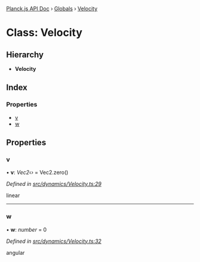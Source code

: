 [Planck.js API Doc](../README.md) › [Globals](../globals.md) › [Velocity](velocity.md)

# Class: Velocity

## Hierarchy

* **Velocity**

## Index

### Properties

* [v](velocity.md#v)
* [w](velocity.md#w)

## Properties

###  v

• **v**: *Vec2‹›* = Vec2.zero()

*Defined in [src/dynamics/Velocity.ts:29](https://github.com/shakiba/planck.js/blob/6ab76c7/src/dynamics/Velocity.ts#L29)*

linear

___

###  w

• **w**: *number* = 0

*Defined in [src/dynamics/Velocity.ts:32](https://github.com/shakiba/planck.js/blob/6ab76c7/src/dynamics/Velocity.ts#L32)*

angular
